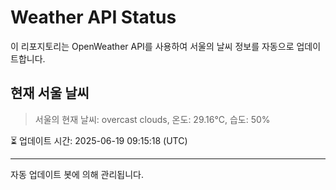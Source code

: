 
# Weather API Status

이 리포지토리는 OpenWeather API를 사용하여 서울의 날씨 정보를 자동으로 업데이트합니다.

## 현재 서울 날씨
> 서울의 현재 날씨: overcast clouds, 온도: 29.16°C, 습도: 50%

⏳ 업데이트 시간: 2025-06-19 09:15:18 (UTC)

---
자동 업데이트 봇에 의해 관리됩니다.
